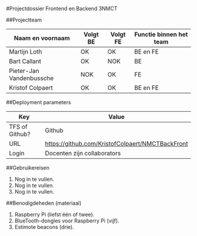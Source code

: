 #Projectdossier Frontend en Backend 3NMCT

##Projectteam

|Naam en voornaam         |Volgt BE|Volgt FE|Functie binnen het team|
|-------------------------|--------|--------|-----------------------|
|Martijn Loth             |OK      |OK      |BE en FE               |
|Bart Callant             |OK      |NOK     |BE                     |
|Pieter-Jan Vandenbussche |NOK     |OK      |FE                     |
|Kristof Colpaert         |OK      |OK      |BE en FE               |

##Deployment parameters

|Key           |Value                                           |
|--------------|------------------------------------------------|
|TFS of Github?|Github                                          |
|URL           |https://github.com/KristofColpaert/NMCTBackFront|
|Login         |Docenten zijn collaborators                     |

##Gebruikereisen

1. Nog in te vullen.
2. Nog in te vullen.
3. Nog in te vullen.

##Benodigdeheden (materiaal)

1. Raspberry Pi (liefst één of twee). 
2. BlueTooth-dongles voor Raspberry Pi (vijf).
3. Estimote beacons (drie).
